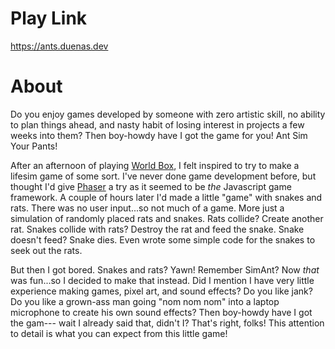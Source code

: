 # Play Link
https://ants.duenas.dev

# About
Do you enjoy games developed by someone with zero artistic skill, no ability to plan things ahead, and nasty habit of losing interest in projects a few weeks into them? Then boy-howdy have I got the game for you! Ant Sim Your Pants!

After an afternoon of playing [World Box](https://www.superworldbox.com), I felt inspired to try to make a lifesim game of some sort. I've never done game development before, but thought I'd give [Phaser](https://phaser.io) a try as it seemed to be *the* Javascript game framework. A couple of hours later I'd made a little "game" with snakes and rats. There was no user input...so not much of a game. More just a simulation of randomly placed rats and snakes. Rats collide? Create another rat. Snakes collide with rats? Destroy the rat and feed the snake. Snake doesn't feed? Snake dies. Even wrote some simple code for the snakes to seek out the rats. 

But then I got bored. Snakes and rats? Yawn! Remember SimAnt? Now *that* was fun...so I decided to make that instead. Did I mention I have very little experience making games, pixel art, and sound effects? Do you like jank? Do you like a grown-ass man going "nom nom nom" into a laptop microphone to create his own sound effects? Then boy-howdy have I got the gam--- wait I already said that, didn't I? That's right, folks! This attention to detail is what you can expect from this little game!